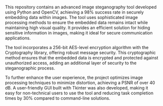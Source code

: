 This repository contains an advanced image steganography tool developed using Python and OpenCV, achieving a 98% success rate in securely embedding data within images. The tool uses sophisticated image processing methods to ensure the embedded data remains intact while maintaining high visual quality. It provides an efficient solution for hiding sensitive information in images, making it ideal for secure communication applications.

The tool incorporates a 256-bit AES-level encryption algorithm with the Cryptography library, offering robust message security. This cryptographic method ensures that the embedded data is encrypted and protected against unauthorized access, adding an additional layer of security to the steganographic process.

To further enhance the user experience, the project optimizes image processing techniques to minimize distortion, achieving a PSNR of over 40 dB. A user-friendly GUI built with Tkinter was also developed, making it easy for non-technical users to use the tool and reducing task completion times by 30% compared to command-line solutions.
